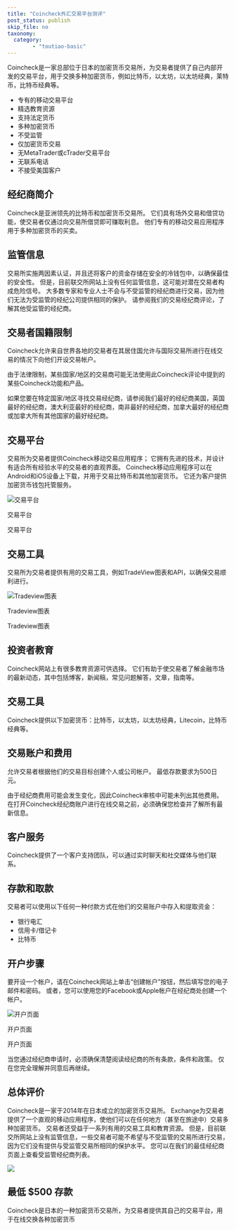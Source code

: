 ```yaml
---
title: "Coincheck外汇交易平台测评"
post_status: publish
skip_file: no
taxonomy:
  category:
        - "toutiao-basic"
---
```


Coincheck是一家总部位于日本的加密货币交易所，为交易者提供了自己内部开发的交易平台，用于交换多种加密货币，例如比特币，以太坊，以太坊经典，莱特币，比特币经典等。

- 专有的移动交易平台
- 精选教育资源
- 支持法定货币
- 多种加密货币
- 不受监管
- 仅加密货币交易
- 无MetaTrader或cTrader交易平台
- 无联系电话
- 不接受美国客户

## 经纪商简介

Coincheck是亚洲领先的比特币和加密货币交易所。 它们具有场外交易和借贷功能，使交易者仅通过向交易所借贷即可赚取利息。 他们专有的移动交易应用程序用于多种加密货币的买卖。

## 监管信息

交易所实施两因素认证，并且还将客户的资金存储在安全的冷钱包中，以确保最佳的安全性。 但是，目前联交所网站上没有任何监管信息，这可能对潜在交易者构成危险信号。 大多数专家和专业人士不会与不受监管的经纪商进行交易，因为他们无法为受监管的经纪公司提供相同的保护。 请参阅我们的交易经纪商评论，了解其他受监管的经纪商。

## 交易者国籍限制

Coincheck允许来自世界各地的交易者在其居住国允许与国际交易所进行在线交易的情况下向他们开设交易帐户。

由于法律限制，某些国家/地区的交易商可能无法使用此Coincheck评论中提到的某些Coincheck功能和产品。

如果您要在特定国家/地区寻找交易经纪商，请参阅我们最好的经纪商美国，英国最好的经纪商，澳大利亚最好的经纪商，南非最好的经纪商，加拿大最好的经纪商或加拿大所有其他国家的最好经纪商。

## 交易平台

交易所为交易者提供Coincheck移动交易应用程序； 它拥有先进的技术，并设计有适合所有经验水平的交易者的直观界面。 Coincheck移动应用程序可以在Android和iOS设备上下载，并用于交易比特币和其他加密货币。 它还为客户提供加密货币钱包托管服务。

![交易平台](https://cdn.fendou.la/funstoutiao/2020/10/Coincheck-Review-Trading-Platform-.jpg "交易平台")

交易平台

交易平台

## 交易工具

交易所为交易者提供有用的交易工具，例如TradeView图表和API，以确保交易顺利进行。

![Tradeview图表](https://cdn.fendou.la/funstoutiao/2020/10/Coincheck-Review-Tradeview-Charts.jpg "Tradeview图表")

Tradeview图表

Tradeview图表

## 投资者教育

Coincheck网站上有很多教育资源可供选择。 它们有助于使交易者了解金融市场的最新动态，其中包括博客，新闻稿，常见问题解答，文章，指南等。

## 交易工具

Coincheck提供以下加密货币：比特币，以太坊，以太坊经典，Litecoin，比特币经典等。

## 交易账户和费用

允许交易者根据他们的交易目标创建个人或公司帐户。 最低存款要求为500日元。

由于经纪商费用可能会发生变化，因此Coincheck审核中可能未列出其他费用。 在打开Coincheck经纪商账户进行在线交易之前，必须确保您检查并了解所有最新信息。

## 客户服务

Coincheck提供了一个客户支持团队，可以通过实时聊天和社交媒体与他们联系。

## 存款和取款

交易者可以使用以下任何一种付款方式在他们的交易账户中存入和提取资金：

- 银行电汇
- 信用卡/借记卡
- 比特币

## 开户步骤

要开设一个帐户，请在Coincheck网站上单击“创建帐户”按钮，然后填写您的电子邮件和密码。 或者，您可以使用您的Facebook或Apple帐户在经纪商处创建一个帐户。

![开户页面](https://cdn.fendou.la/funstoutiao/2020/10/Coincheck-Review-Account-Opening-Page-555x1024.jpg "开户页面")

开户页面

开户页面

当您通过经纪商申请时，必须确保清楚阅读经纪商的所有条款，条件和政策。 仅在您完全理解并同意后再继续。

## 总体评价

Coincheck是一家于2014年在日本成立的加密货币交易所。 Exchange为交易者提供了一个直观的移动应用程序，使他们可以在任何地方（甚至在旅途中）交易多种加密货币。 交易者还受益于一系列有用的交易工具和教育资源。 但是，目前联交所网站上没有监管信息，一些交易者可能不希望与不受监管的交易所进行交易，因为它们没有提供与受监管交易所相同的保护水平。 您可以在我们的最佳经纪商页面上查看受监管经纪商列表。

![](https://cdn.fendou.la/funstoutiao/2020/10/Coincheck-Logo.png)

## 最低 **$500** 存款

Coincheck是日本的一种加密货币交易所，为交易者提供其自己的交易平台，用于在线交换各种加密货币
